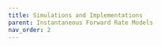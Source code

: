```yaml
---
title: Simulations and Implementations
parent: Instantaneous Forward Rate Models
nav_order: 2
---
```


